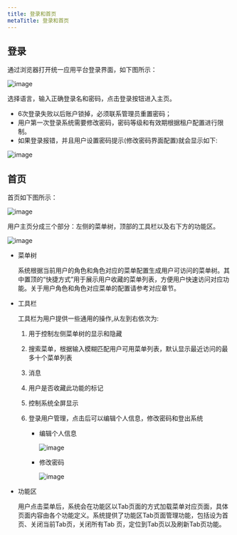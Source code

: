 ```yaml
---
title: 登录和首页
metaTitle: 登录和首页
---
```


## 登录

通过浏览器打开统一应用平台登录界面，如下图所示：

<img :src="$withBase('/userManual/login1.png')" alt="image">

选择语言，输入正确登录名和密码，点击登录按钮进入主页。
* 6次登录失败以后账户锁掉，必须联系管理员重置密码；
* 用户第一次登录系统需要修改密码，密码等级和有效期根据租户配置进行限制。
* 如果登录报错，并且用户设置密码提示(修改密码界面配置)就会显示如下:

<img :src="$withBase('/userManual/login2.png')" alt="image">

## 首页

首页如下图所示：

<img :src="$withBase('/userManual/homepage1.png')" alt="image">

用户主页分成三个部分：左侧的菜单树，顶部的工具栏以及右下方的功能区。

<img :src="$withBase('/userManual/homepage2.png')" alt="image">

* 菜单树

    系统根据当前用户的角色和角色对应的菜单配置生成用户可访问的菜单树。其中置顶的“快捷方式”用于展示用户收藏的菜单列表，方便用户快速访问对应功能。关于用户角色和角色对应菜单的配置请参考对应章节。

* 工具栏

    工具栏为用户提供一些通用的操作,从左到右依次为:
    
    1. 用于控制左侧菜单树的显示和隐藏
    2. 搜索菜单，根据输入模糊匹配用户可用菜单列表，默认显示最近访问的最多十个菜单列表
    3. 消息
    4. 用户是否收藏此功能的标记
    5. 控制系统全屏显示
    6. 登录用户管理，点击后可以编辑个人信息，修改密码和登出系统

        * 编辑个人信息

            <img :src="$withBase('/userManual/editUserMessage.png')" alt="image">

        * 修改密码

            <img :src="$withBase('/userManual/editUserPassword.png')" alt="image">
        
* 功能区

    用户点击菜单后，系统会在功能区以Tab页面的方式加载菜单对应页面，具体页面内容由各个功能定义。系统提供了功能区Tab页面管理功能，包括设为首页、关闭当前Tab页，关闭所有Tab 页，定位到Tab页以及刷新Tab页功能。